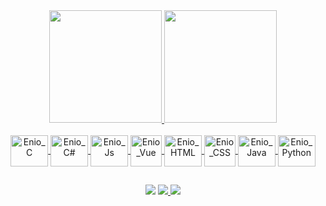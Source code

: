 
  

<div align="center">
  <a href="https://github.com/eniokarlos">
  <img height="180em" src="https://github-readme-stats.vercel.app/api?username=eniokarlos&show_icons=true&theme=dracula"/>
  <img height="180em" src="https://github-readme-stats.vercel.app/api/top-langs/?username=eniokarlos&layout=compact&langs_count=7&theme=dracula"/>
</div>
<div align="center"><br>
  <img align="center" alt="Enio_C" height="50" width="60" src="https://cdn.jsdelivr.net/gh/devicons/devicon/icons/c/c-original.svg">
  <img align="center" alt="Enio_C#" height="50" width="60" src="https://cdn.jsdelivr.net/gh/devicons/devicon/icons/csharp/csharp-original.svg" />
  <img align="center" alt="Enio_Js" height="50" width="60" src="https://cdn.jsdelivr.net/gh/devicons/devicon/icons/javascript/javascript-original.svg">
  <img align="center" alt="Enio_Vue" height="50" width="50" src="https://cdn.jsdelivr.net/gh/devicons/devicon/icons/vuejs/vuejs-original.svg"/>
  <img align="center" alt="Enio_HTML" height="50" width="60" src="https://cdn.jsdelivr.net/gh/devicons/devicon/icons/html5/html5-original.svg" />
  <img align="center" alt="Enio_CSS" height="50" widht="60" src="https://cdn.jsdelivr.net/gh/devicons/devicon/icons/css3/css3-original.svg" />
  <img align="center" alt="Enio_Java" height="50" width="60" src="https://cdn.jsdelivr.net/gh/devicons/devicon/icons/java/java-original.svg" />
  <img align="center" alt="Enio_Python" height="50" width="60" src="https://cdn.jsdelivr.net/gh/devicons/devicon/icons/python/python-original.svg" />       
          
</div>
  
##
 
<div align="center">
  <a href="https://www.linkedin.com/in/enio-carlos/" target="_blank"><img src="https://img.shields.io/badge/-LinkedIn-%230077B5?style=for-the-badge&logo=linkedin&logoColor=white" target="_blank"></a> 
<!--   <a href="https://wa.me/5588992092657/" target="_blank"><img src="https://img.shields.io/badge/WhatsApp-25D366?style=for-the-badge&logo=whatsapp&logoColor=white"> -->
  <a href="https://t.me/eniokarlos" target="_blank"><img src="https://img.shields.io/badge/Telegram-2CA5E0?style=for-the-badge&logo=telegram&logoColor=white">
  <a href="mailto: eniocreboucas@gmail.com" target="_blank"><img src="https://img.shields.io/badge/Gmail-D14836?style=for-the-badge&logo=gmail&logoColor=white">
  <br>
  <br>
  <br>
  <!--<img src="https://64.media.tumblr.com/afd07b125927f840e8e7a95fe728ab51/tumblr_n3s59sN8Af1sep00so7_500.gifv">-->
</div>
